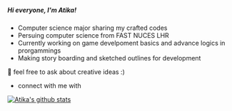 

##### Hi everyone, I'm Atika!

- Computer science major sharing my crafted codes<br/>
- Persuing computer science from FAST NUCES LHR<br/>
- Currently working on game develpoment basics and advance logics in prorgammings<br/>
- Making story boarding and sketched outlines for development<br/>

🌱 feel free to ask about creative ideas :)

- connect with me with

<!-- GitHub stats from https://github.com/anuraghazra/github-readme-stats -->
[![Atika's github stats](https://github-readme-stats.vercel.app/api?username=atikaahussain&count_private=true&show_icons=true&theme=radical&hide_rank=false)](https://github.com/atikaahussain/github-readme-stats)

